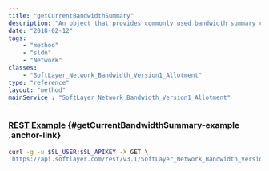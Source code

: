 ```yaml
---
title: "getCurrentBandwidthSummary"
description: "An object that provides commonly used bandwidth summary components for the current billing cycle."
date: "2018-02-12"
tags:
    - "method"
    - "sldn"
    - "Network"
classes:
    - "SoftLayer_Network_Bandwidth_Version1_Allotment"
type: "reference"
layout: "method"
mainService : "SoftLayer_Network_Bandwidth_Version1_Allotment"
---
```


### [REST Example](#getCurrentBandwidthSummary-example) <a href="/article/rest/"><i class="fas fa-question"></i></a> {#getCurrentBandwidthSummary-example .anchor-link} 
```bash
curl -g -u $SL_USER:$SL_APIKEY -X GET \
'https://api.softlayer.com/rest/v3.1/SoftLayer_Network_Bandwidth_Version1_Allotment/{SoftLayer_Network_Bandwidth_Version1_AllotmentID}/getCurrentBandwidthSummary'
```
